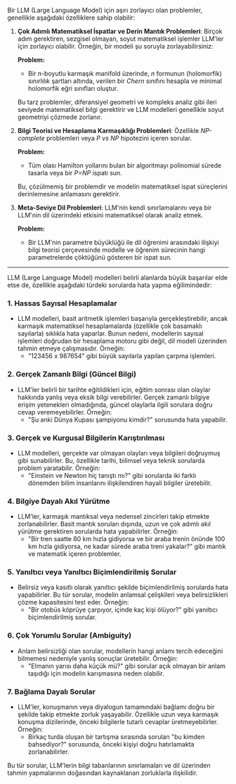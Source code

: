 Bir LLM (Large Language Model) için aşırı zorlayıcı olan problemler, genellikle aşağıdaki özelliklere sahip olabilir:

1. **Çok Adımlı Matematiksel İspatlar ve Derin Mantık Problemleri**: Birçok adım gerektiren, sezgisel olmayan, soyut matematiksel işlemler LLM'ler için zorlayıcı olabilir. Örneğin, bir modeli şu soruyla zorlayabilirsiniz:

   **Problem:** 
   - Bir *n*-boyutlu karmaşık manifold üzerinde, *n* formunun (holomorfik) sınırlılık şartları altında, verilen bir *Chern* sınıfını hesapla ve minimal holomorfik eğri sınıfları oluştur.
   
   Bu tarz problemler, diferansiyel geometri ve kompleks analiz gibi ileri seviyede matematiksel bilgi gerektirir ve LLM modelleri genellikle soyut geometriyi çözmede zorlanır.

2. **Bilgi Teorisi ve Hesaplama Karmaşıklığı Problemleri**: Özellikle *NP-complete* problemleri veya *P vs NP* hipotezini içeren sorular.
   
   **Problem:** 
   - Tüm olası Hamilton yollarını bulan bir algoritmayı polinomial sürede tasarla veya bir *P=NP* ispatı sun.

   Bu, çözülmemiş bir problemdir ve modelin matematiksel ispat süreçlerini derinlemesine anlamasını gerektirir.

3. **Meta-Seviye Dil Problemleri**: LLM'nin kendi sınırlamalarını veya bir LLM'nin dil üzerindeki etkisini matematiksel olarak analiz etmek.

   **Problem:** 
   - Bir LLM'nin parametre büyüklüğü ile dil öğrenimi arasındaki ilişkiyi bilgi teorisi çerçevesinde modelle ve öğrenim sürecinin hangi parametrelerde çöktüğünü gösteren bir ispat sun.

-----


LLM (Large Language Model) modelleri belirli alanlarda büyük başarılar elde etse de, özellikle aşağıdaki türdeki sorularda hata yapma eğilimindedir:

### 1. **Hassas Sayısal Hesaplamalar**
   - LLM modelleri, basit aritmetik işlemleri başarıyla gerçekleştirebilir, ancak karmaşık matematiksel hesaplamalarda (özellikle çok basamaklı sayılarla) sıklıkla hata yaparlar. Bunun nedeni, modellerin sayısal işlemleri doğrudan bir hesaplama motoru gibi değil, dil modeli üzerinden tahmin etmeye çalışmasıdır. Örneğin:
     - "123456 x 987654" gibi büyük sayılarla yapılan çarpma işlemleri.

### 2. **Gerçek Zamanlı Bilgi (Güncel Bilgi)**
   - LLM'ler belirli bir tarihte eğitildikleri için, eğitim sonrası olan olaylar hakkında yanlış veya eksik bilgi verebilirler. Gerçek zamanlı bilgiye erişim yetenekleri olmadığında, güncel olaylarla ilgili sorulara doğru cevap veremeyebilirler. Örneğin:
     - "Şu anki Dünya Kupası şampiyonu kimdir?" sorusunda hata yapabilir.

### 3. **Gerçek ve Kurgusal Bilgilerin Karıştırılması**
   - LLM modelleri, gerçekte var olmayan olayları veya bilgileri doğruymuş gibi sunabilirler. Bu, özellikle tarihi, bilimsel veya teknik sorularda problem yaratabilir. Örneğin:
     - "Einstein ve Newton hiç tanıştı mı?" gibi sorularda iki farklı dönemden bilim insanlarını ilişkilendiren hayali bilgiler üretebilir.

### 4. **Bilgiye Dayalı Akıl Yürütme**
   - LLM'ler, karmaşık mantıksal veya nedensel zincirleri takip etmekte zorlanabilirler. Basit mantık soruları dışında, uzun ve çok adımlı akıl yürütme gerektiren sorularda hata yapabilirler. Örneğin:
     - "Bir tren saatte 80 km hızla gidiyorsa ve bir araba trenin önünde 100 km hızla gidiyorsa, ne kadar sürede araba treni yakalar?" gibi mantık ve matematik içeren problemler.

### 5. **Yanıltıcı veya Yanıltıcı Biçimlendirilmiş Sorular**
   - Belirsiz veya kasıtlı olarak yanıltıcı şekilde biçimlendirilmiş sorularda hata yapabilirler. Bu tür sorular, modelin anlamsal çelişkileri veya belirsizlikleri çözme kapasitesini test eder. Örneğin:
     - "Bir otobüs köprüye çarpıyor, içinde kaç kişi ölüyor?" gibi yanıltıcı biçimlendirilmiş sorular.

### 6. **Çok Yorumlu Sorular (Ambiguity)**
   - Anlam belirsizliği olan sorular, modellerin hangi anlamı tercih edeceğini bilmemesi nedeniyle yanlış sonuçlar üretebilir. Örneğin:
     - "Elmanın yarısı daha küçük mü?" gibi sorular açık olmayan bir anlam taşıdığı için modelin karışmasına neden olabilir.

### 7. **Bağlama Dayalı Sorular**
   - LLM'ler, konuşmanın veya diyalogun tamamındaki bağlamı doğru bir şekilde takip etmekte zorluk yaşayabilir. Özellikle uzun veya karmaşık konuşma dizilerinde, önceki bilgilerle tutarlı cevaplar üretmeyebilirler. Örneğin:
     - Birkaç turda oluşan bir tartışma sırasında sorulan "bu kimden bahsediyor?" sorusunda, önceki kişiyi doğru hatırlamakta zorlanabilirler.

Bu tür sorular, LLM'lerin bilgi tabanlarının sınırlamaları ve dil üzerinden tahmin yapmalarının doğasından kaynaklanan zorluklarla ilişkilidir.
